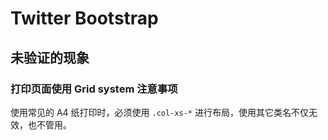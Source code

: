 # Twitter Bootstrap

## 未验证的现象

### 打印页面使用 Grid system 注意事项

使用常见的 A4 纸打印时，必须使用 `.col-xs-*` 进行布局，使用其它类名不仅无效，也不管用。
